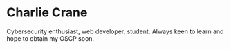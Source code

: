# Charlie Crane

Cybersecurity enthusiast, web developer, student. 
Always keen to learn and hope to obtain my OSCP soon. 
